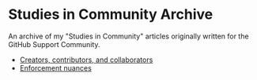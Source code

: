 # Studies in Community Archive

An archive of my "Studies in Community" articles originally written for the GitHub Support Community.

* [Creators, contributors, and collaborators](./creators-contributors-and-collaborators.md)
* [Enforcement nuances](./enforcement-nuances.md)
